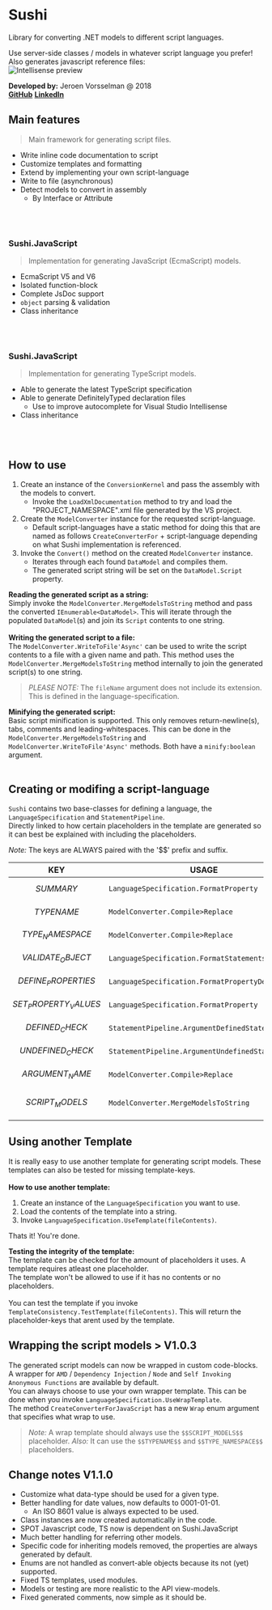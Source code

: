 # Sushi
Library for converting .NET models to different script languages.

Use server-side classes / models in whatever script language you prefer!
Also generates javascript reference files:<br>
![Intellisense preview](https://raw.githubusercontent.com/jvorssel/Sushi/master/intellisense.png)

**Developed by:** Jeroen Vorsselman @ 2018<br>
**[GitHub](https://github.com/jvorssel)** **[LinkedIn](https://www.linkedin.com/in/j-vorsselman/)**

##  Main features
> Main framework for generating script files.
- Write inline code documentation to script
- Customize templates and formatting
- Extend by implementing your own script-language
- Write to file (asynchronous)
- Detect models to convert in assembly
	- By Interface or Attribute
<br>
<br>

### Sushi.JavaScript
> Implementation for generating JavaScript (EcmaScript) models.
- EcmaScript V5 and V6
- Isolated function-block
- Complete JsDoc support
- `object` parsing & validation
- Class inheritance
<br>
<br>

### Sushi.JavaScript
> Implementation for generating TypeScript models.
- Able to generate the latest TypeScript specification
- Able to generate DefinitelyTyped declaration files
	- Use to improve autocomplete for Visual Studio Intellisense
- Class inheritance
<br>
<br>

## How to use
1. Create an instance of the `ConversionKernel` and pass the assembly with the models to convert.
	 - Invoke the `LoadXmlDocumentation` method to try and load the "PROJECT_NAMESPACE".xml file generated by the VS project.
2. Create the `ModelConverter` instance for the requested script-language.
	 - Default script-languages have a static method for doing this that are named as follows `CreateConverterFor` + script-language depending on what Sushi implementation is referenced.
3. Invoke the `Convert()` method on the created `ModelConverter` instance. 
	 - Iterates through each found `DataModel` and compiles them.
	 - The generated script string will be set on the `DataModel.Script` property.

**Reading the generated script as a string:**<br>
Simply invoke the `ModelConverter.MergeModelsToString` method and pass the converted `IEnumerable<DataModel>`.
This will iterate through the populated `DataModel`(s) and join its `Script` contents to one string.
<br>
<br>
**Writing the generated script to a file:**<br>
The `ModelConverter.WriteToFile'Async'` can be used to write the script contents to a file with a given name and path.
This method uses the `ModelConverter.MergeModelsToString` method internally to join the generated script(s) to one string.
<br>
> *PLEASE NOTE:* The `fileName` argument does not include its extension. This is defined in the language-specification.

**Minifying the generated script:**<br>
Basic script minification is supported. This only removes return-newline(s), tabs, comments and leading-whitespaces.
This can be done in the `ModelConverter.MergeModelsToString` and `ModelConverter.WriteToFile'Async'` methods. Both have a `minify:boolean` argument.
<br>
<br>

## Creating or modifing a script-language
`Sushi` contains two base-classes for defining a language, the `LanguageSpecification` and `StatementPipeline`.<br>
Directly linked to how certain placeholders in the template are generated so it can best be explained with including the placeholders.

*Note:* The keys are ALWAYS paired with the '$$' prefix and suffix.

KEY | USAGE | SUMMARY
--- | --- | ---
$$SUMMARY$$ | `LanguageSpecification.FormatProperty` | The summary doc for the specific `PropertyInfo`.
$$TYPENAME$$ | `ModelConverter.Compile>Replace` | The name for the specific `Type` to compile.
$$TYPE_NAMESPACE$$ | `ModelConverter.Compile>Replace` | The namespace for the specific `Type` to compile.
$$VALIDATE_OBJECT$$ | `LanguageSpecification.FormatStatements` | Placeholder for the `Type` properties validation.
$$DEFINE_PROPERTIES$$ |  `LanguageSpecification.FormatPropertyDefinition` | Placeholder for the properties that should be defined.
$$SET_PROPERTY_VALUES$$ | `LanguageSpecification.FormatProperty` | Placeholder for the values that should be set.
$$DEFINED_CHECK$$ | `StatementPipeline.ArgumentDefinedStatement` | Statement if the `Property` is defined / has a value.
$$UNDEFINED_CHECK$$ | `StatementPipeline.ArgumentUndefinedStatement` | Statement if the `Property` is not defined / has no value.
$$ARGUMENT_NAME$$ | `ModelConverter.Compile>Replace` | Placeholder for the `argument` of the `object` that should be used.
$$SCRIPT_MODELS$$ | `ModelConverter.MergeModelsToString` | Placeholder for the generated `SCRIPT_MODELS`. Mainly used for the `LanguageSpecification.WrapTemplate`.

## Using another Template
It is really easy to use another template for generating script models. These templates can also be tested for missing template-keys.
<br>
<br>
**How to use another template:**
1. Create an instance of the `LanguageSpecification` you want to use.
2. Load the contents of the template into a string.
3. Invoke `LanguageSpecification.UseTemplate(fileContents)`.

Thats it! You're done. <br>

**Testing the integrity of the template:**<br>
The template can be checked for the amount of placeholders it uses. A template requires atleast one placeholder.<br>
The template won't be allowed to use if it has no contents or no placeholders.<br><br>
You can test the template if you invoke `TemplateConsistency.TestTemplate(fileContents)`.
This will return the placeholder-keys that arent used by the template.

## Wrapping the script models > V1.0.3
The generated script models can now be wrapped in custom code-blocks. <br>
A wrapper for `AMD` / `Dependency Injection` / `Node` and `Self Invoking Anonymous Functions` are available by default.<br>
You can always choose to use your own wrapper template. This can be done when you invoke `LanguageSpecification.UseWrapTemplate`.<br>
The method `CreateConverterForJavaScript` has a new `Wrap` enum argument that specifies what wrap to use. <br>

> *Note:* A wrap template should always use the `$$SCRIPT_MODELS$$` placeholder. 
> *Also:* It can use the `$$TYPENAME$$` and `$$TYPE_NAMESPACE$$` placeholders.

## Change notes V1.1.0
- Customize what data-type should be used for a given type.
- Better handling for date values, now defaults to 0001-01-01.
  - An ISO 8601 value is always expected to be used.
- Class instances are now created automatically in the code.
- SPOT Javascript code, TS now is dependent on Sushi.JavaScript
- Much better handling for referring other models.
- Specific code for inheriting models removed, the properties are always generated by default.
- Enums are not handled as convert-able objects because its not (yet) supported.
- Fixed TS templates, used modules.
- Models or testing are more realistic to the API view-models.
- Fixed generated comments, now simple as it should be.